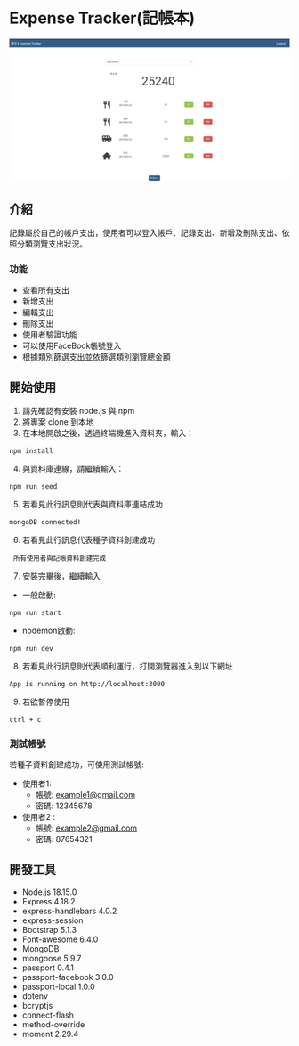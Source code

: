 # Expense Tracker(記帳本)
![Expense Tracker-首頁](/image/Expense%20Tracker%20-%E9%A6%96%E9%A0%81.png)
## 介紹

記錄屬於自己的帳戶支出，使用者可以登入帳戶、記錄支出、新增及刪除支出、依照分類瀏覽支出狀況。
### 功能
* 查看所有支出
* 新增支出
* 編輯支出
* 刪除支出
* 使用者驗證功能
* 可以使用FaceBook帳號登入
* 根據類別篩選支出並依篩選類別瀏覽總金額
## 開始使用

1. 請先確認有安裝 node.js 與 npm
2. 將專案 clone 到本地
3. 在本地開啟之後，透過終端機進入資料夾，輸入：
  ```
  npm install
  ```
4. 與資料庫連線，請繼續輸入：
  ```
  npm run seed
  ```
5. 若看見此行訊息則代表與資料庫連結成功
  ```
  mongoDB connected!
  ```
6. 若看見此行訊息代表種子資料創建成功
 ```
  所有使用者與記帳資料創建完成
  ```
7. 安裝完畢後，繼續輸入
+ 一般啟動:
```
npm run start
```
+ nodemon啟動:
```
npm run dev
```
8. 若看見此行訊息則代表順利運行，打開瀏覽器進入到以下網址
  ```
  App is running on http://localhost:3000
  ```
9. 若欲暫停使用
  ```
  ctrl + c
  ```
### 測試帳號
若種子資料創建成功，可使用測試帳號:
+ 使用者1:
  - 帳號: example1@gmail.com
  - 密碼: 12345678 
+ 使用者2 :
  - 帳號: example2@gmail.com
  - 密碼: 87654321

## 開發工具

* Node.js 18.15.0
* Express 4.18.2
* express-handlebars 4.0.2
* express-session
* Bootstrap 5.1.3
* Font-awesome 6.4.0
* MongoDB
* mongoose 5.9.7
* passport 0.4.1
* passport-facebook 3.0.0
* passport-local 1.0.0
* dotenv
* bcryptjs
* connect-flash
* method-override
* moment 2.29.4